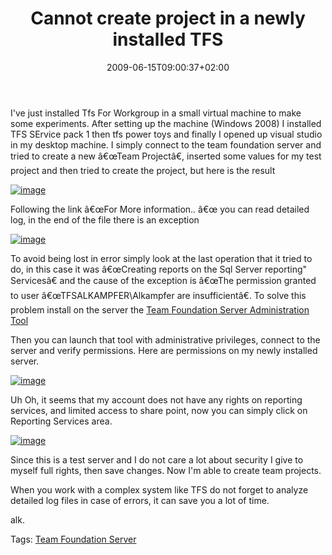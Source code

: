 ﻿---
title: "Cannot create project in a newly installed TFS"
description: ""
date: 2009-06-15T09:00:37+02:00
draft: false
tags: [NET framework,Experiences]
categories: [NET framework,Experiences]
---
I've just installed Tfs For Workgroup in a small virtual machine to make some experiments. After setting up the machine (Windows 2008) I installed TFS SErvice pack 1 then tfs power toys and finally I opened up visual studio in my desktop machine. I simply connect to the team foundation server and tried to create a new â€œTeam Projectâ€, inserted some values for my test project and then tried to create the project, but here is the result

[![image](https://www.codewrecks.com/blog/wp-content/uploads/2009/06/image-thumb9.png "image")](https://www.codewrecks.com/blog/wp-content/uploads/2009/06/image9.png)

Following the link â€œFor More information.. â€œ you can read detailed log, in the end of the file there is an exception

[![image](https://www.codewrecks.com/blog/wp-content/uploads/2009/06/image-thumb10.png "image")](https://www.codewrecks.com/blog/wp-content/uploads/2009/06/image10.png)

To avoid being lost in error simply look at the last operation that it tried to do, in this case it was â€œCreating reports on the Sql Server reporting" Servicesâ€ and the cause of the exception is â€œThe permission granted to user â€œTFSALKAMPFER\Alkampfer are insufficientâ€. To solve this problem install on the server the [Team Foundation Server Administration Tool](http://tfsadmin.codeplex.com/)

Then you can launch that tool with administrative privileges, connect to the server and verify permissions. Here are permissions on my newly installed server.

[![image](https://www.codewrecks.com/blog/wp-content/uploads/2009/06/image-thumb11.png "image")](https://www.codewrecks.com/blog/wp-content/uploads/2009/06/image11.png)

Uh Oh, it seems that my account does not have any rights on reporting services, and limited access to share point, now you can simply click on Reporting Services area.

[![image](https://www.codewrecks.com/blog/wp-content/uploads/2009/06/image-thumb12.png "image")](https://www.codewrecks.com/blog/wp-content/uploads/2009/06/image12.png)

Since this is a test server and I do not care a lot about security I give to myself full rights, then save changes. Now I'm able to create team projects.

When you work with a complex system like TFS do not forget to analyze detailed log files in case of errors, it can save you a lot of time.

alk.

Tags: [Team Foundation Server](http://technorati.com/tag/Team%20Foundation%20Server)
